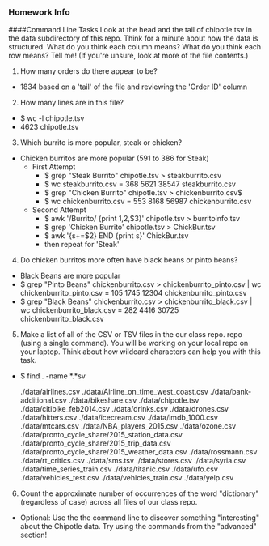 ### Homework Info

####Command Line Tasks
Look at the head and the tail of chipotle.tsv in the data subdirectory of this repo. Think for a minute about how the data is structured. What do you think each column means? What do you think each row means? Tell me! (If you're unsure, look at more of the file contents.)

1. How many orders do there appear to be? 
  * 1834 based on a 'tail' of the file and reviewing the 'Order ID' column 
2. How many lines are in this file?
  * $ wc -l chipotle.tsv
  * 4623 chipotle.tsv
3. Which burrito is more popular, steak or chicken?
  * Chicken burritos are more popular (591 to 386 for Steak)
    * First Attempt
      * $ grep "Steak Burrito" chipotle.tsv > steakburrito.csv
      * $ wc steakburrito.csv = 368  5621 38547 steakburrito.csv
      * $ grep "Chicken Burrito" chipotle.tsv > chickenburrito.csv$ 
      * $ wc chickenburrito.csv = 553  8168 56987 chickenburrito.csv
    * Second Attempt
      * $ awk '/Burrito/ {print $1,$2,$3}' chipotle.tsv > burritoinfo.tsv
      * $ grep 'Chicken Burrito' chipotle.tsv > ChickBur.tsv
      * $ awk '{s+=$2} END {print s}' ChickBur.tsv
      * then repeat for 'Steak'

4. Do chicken burritos more often have black beans or pinto beans?
  * Black Beans are more popular
  * $ grep "Pinto Beans" chickenburrito.csv > chickenburrito_pinto.csv | wc chickenburrito_pinto.csv = 105  1745 12304 chickenburrito_pinto.csv
  * $ grep "Black Beans" chickenburrito.csv > chickenburrito_black.csv | wc chickenburrito_black.csv = 282  4416 30725 chickenburrito_black.csv

5. Make a list of all of the CSV or TSV files in the our class repo. repo (using a single command). You will be working on your local repo on your laptop. Think about how wildcard characters can help you with this task.
  * $ find . -name *.*sv
  
     ./data/airlines.csv
     ./data/Airline_on_time_west_coast.csv
     ./data/bank-additional.csv
     ./data/bikeshare.csv
     ./data/chipotle.tsv
     ./data/citibike_feb2014.csv
     ./data/drinks.csv
     ./data/drones.csv
     ./data/hitters.csv
     ./data/icecream.csv
     ./data/imdb_1000.csv
     ./data/mtcars.csv
     ./data/NBA_players_2015.csv
     ./data/ozone.csv
     ./data/pronto_cycle_share/2015_station_data.csv
     ./data/pronto_cycle_share/2015_trip_data.csv
     ./data/pronto_cycle_share/2015_weather_data.csv
     ./data/rossmann.csv
     ./data/rt_critics.csv
     ./data/sms.tsv
     ./data/stores.csv
     ./data/syria.csv
     ./data/time_series_train.csv
     ./data/titanic.csv
     ./data/ufo.csv
     ./data/vehicles_test.csv
     ./data/vehicles_train.csv
     ./data/yelp.csv

6. Count the approximate number of occurrences of the word "dictionary" (regardless of case) across all files of our class repo.

* Optional: Use the the command line to discover something "interesting" about the Chipotle data. Try using the commands from the "advanced" section!
